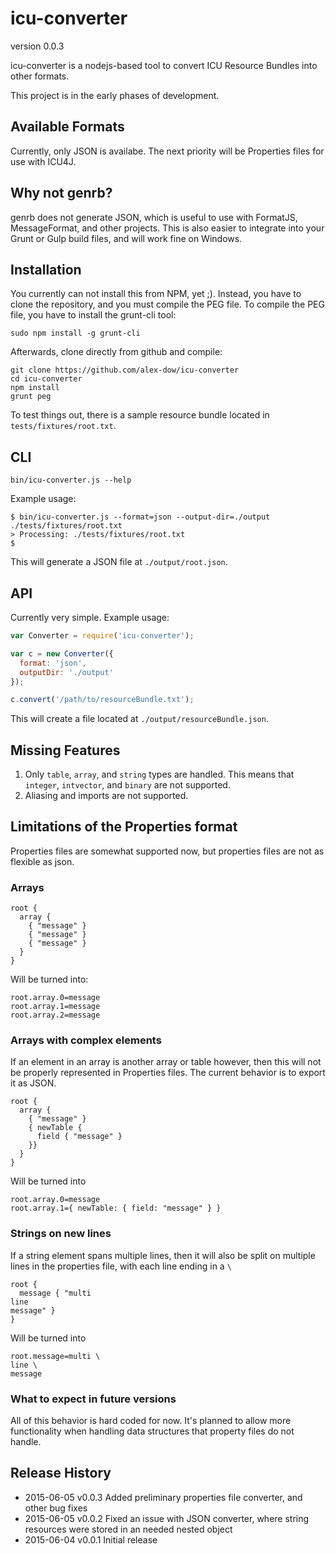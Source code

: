 # icu-converter
version 0.0.3

icu-converter is a nodejs-based tool to convert ICU Resource Bundles into other formats.

This project is in the early phases of development.

## Available Formats

Currently, only JSON is availabe. The next priority will be Properties files for use with ICU4J.

## Why not genrb?

genrb does not generate JSON, which is useful to use with FormatJS, MessageFormat, and other projects. This is also easier to integrate into your Grunt or Gulp build files, and will work fine on Windows.

## Installation

You currently can not install this from NPM, yet ;). Instead, you have to clone the repository, and you must compile the PEG file. To compile the PEG file, you have to install the grunt-cli tool:

```
sudo npm install -g grunt-cli
```

Afterwards, clone directly from github and compile:

```
git clone https://github.com/alex-dow/icu-converter
cd icu-converter
npm install
grunt peg
```

To test things out, there is a sample resource bundle located in `tests/fixtures/root.txt`.

## CLI

```
bin/icu-converter.js --help
```

Example usage:

```
$ bin/icu-converter.js --format=json --output-dir=./output ./tests/fixtures/root.txt
> Processing: ./tests/fixtures/root.txt
$
```

This will generate a JSON file at `./output/root.json`.

## API

Currently very simple. Example usage:

```javascript
var Converter = require('icu-converter');

var c = new Converter({
  format: 'json',
  outputDir: './output'
});

c.convert('/path/to/resourceBundle.txt');
```

This will create a file located at `./output/resourceBundle.json`.

## Missing Features

1. Only `table`, `array`, and `string` types are handled. This means that `integer`, `intvector`, and `binary` are not supported.
2. Aliasing and imports are not supported.

## Limitations of the Properties format

Properties files are somewhat supported now, but properties files are not as flexible as json.

### Arrays

```
root {
  array {
    { "message" }
    { "message" }
    { "message" }
  }
}
```

Will be turned into:

```
root.array.0=message
root.array.1=message
root.array.2=message
```

### Arrays with complex elements

If an element in an array is another array or table however, then this will not be properly represented in Properties files. The current behavior is to export it as JSON.

```
root {
  array {
    { "message" }
    { newTable {
      field { "message" }
    }}
  }
}
```

Will be turned into

```
root.array.0=message
root.array.1={ newTable: { field: "message" } }
```

### Strings on new lines

If a string element spans multiple lines, then it will also be split on multiple lines in the properties file, with each line ending in a `\`

```
root {
  message { "multi
line
message" }
}
```

Will be turned into

```
root.message=multi \
line \
message
```

### What to expect in future versions
All of this behavior is hard coded for now. It's planned to allow more functionality when handling data structures that property files do not handle.


## Release History
* 2015-06-05  v0.0.3  Added preliminary properties file converter, and other bug fixes
* 2015-06-05	v0.0.2	Fixed an issue with JSON converter, where string resources were stored in an needed nested object
* 2015-06-04	v0.0.1	Initial release
